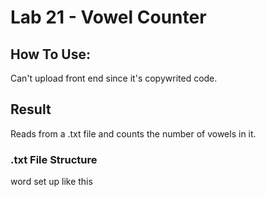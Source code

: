 # Lab 21 - Vowel Counter

## How To Use:
Can't upload front end since it's copywrited code.

## Result
Reads from a .txt file and counts the number of vowels in it.

### .txt File Structure
word
set
up
like
this

